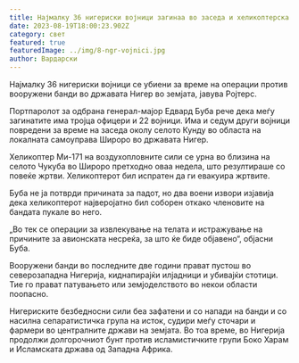 ```yaml
---
title: Најмалку 36 нигериски војници загинаа во заседа и хеликоптерска несреќа
date: 2023-08-19T18:00:23.902Z
category: свет
featured: true
featuredImage: ../img/8-ngr-vojnici.jpg
author: Вардарски
---
```

Најмалку 36 нигериски војници се убиени за време на операции против вооружени банди во државата Нигер во земјата, јавува Ројтерс.

Портпаролот за одбрана генерал-мајор Едвард Буба рече дека меѓу загинатите има тројца офицери и 22 војници. Има и седум други војници повредени за време на заседа околу селото Кунду во областа на локалната самоуправа Широро во државата Нигер.

Хеликоптер Ми-171 на воздухопловните сили се урна во близина на селото Чукуба во Широро претходно оваа недела, што резултираше со повеќе жртви. Хеликоптерот бил испратен да ги евакуира жртвите.

Буба не ја потврди причината за падот, но два воени извори изјавија дека хеликоптерот најверојатно бил соборен откако членовите на бандата пукале во него.

„Во тек се операции за извлекување на телата и истражување на причините за авионската несреќа, за што ќе биде објавено“, објасни Буба.

Вооружени банди во последните две години прават пустош во северозападна Нигерија, киднапирајќи илјадници и убивајќи стотици. Тие го прават патувањето или земјоделството во некои области поопасно.

Нигериските безбедносни сили беа зафатени и со напади на банди и со насилна сепаратистичка група на исток, судири меѓу сточари и фармери во централните држави на земјата. Во тоа време, во Нигерија продолжи долгорочниот бунт против исламистичките групи Боко Харам и Исламската држава од Западна Африка.
